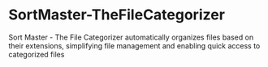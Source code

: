 # SortMaster-TheFileCategorizer
Sort Master - The File Categorizer  automatically organizes  files based on their extensions, simplifying file management and enabling quick access to categorized files
